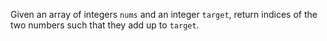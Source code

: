 Given an array of integers `nums` and an integer `target`, return indices of the two numbers such that they add up to `target`.
